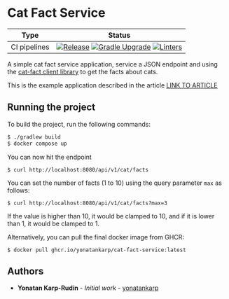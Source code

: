 # Cat Fact Service

[release-badge]: https://github.com/yonatankarp/cat-fact-service/actions/workflows/release.yml/badge.svg
[release-state]: https://github.com/yonatankarp/cat-fact-service/actions/workflows/release.yml
[gradle-upgrade-badge]: https://github.com/yonatankarp/cat-fact-service/actions/workflows/update-gradle-wrapper.yml/badge.svg
[gradle-upgrade-state]: https://github.com/yonatankarp/cat-fact-service/actions/workflows/update-gradle-wrapper.yml
[linters-badge]: https://github.com/yonatankarp/cat-fact-service/actions/workflows/linting.yml/badge.svg
[linters-state]: https://github.com/yonatankarp/cat-fact-service/actions/workflows/linting.yml

| **Type**     | **Status**                                                                                                                                            |
|--------------|-------------------------------------------------------------------------------------------------------------------------------------------------------|
| CI pipelines | [![Release][release-badge]][release-state] [![Gradle Upgrade][gradle-upgrade-badge]][gradle-upgrade-state] [![Linters][linters-badge]][linters-state] |


A simple cat fact service application, service a JSON endpoint and using the 
[cat-fact client library](https://github.com/yonatankarp/cat-fact-client)
to get the facts about cats.

This is the example application described in the article [LINK TO ARTICLE]()

## Running the project

To build the project, run the following commands:

```bash
$ ./gradlew build
$ docker compose up
```

You can now hit the endpoint

```shell
$ curl http://localhost:8080/api/v1/cat/facts
```

You can set the number of facts (1 to 10) using the query parameter `max` as follows:

```shell
$ curl http://localhost:8080/api/v1/cat/facts?max=3
```

If the value is higher than 10, it would be clamped to 10, and if it is lower
than 1, it would be clamped to 1.

Alternatively, you can pull the final docker image from GHCR:

```shell
$ docker pull ghcr.io/yonatankarp/cat-fact-service:latest
```

## Authors

- **Yonatan Karp-Rudin** - *Initial work* - [yonatankarp](https://github.com/yonatankarp)
